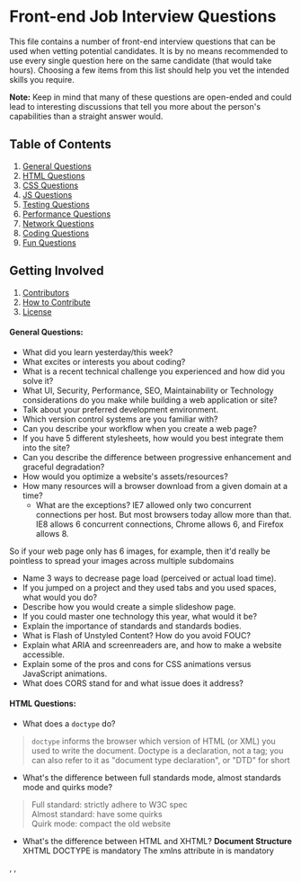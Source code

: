 # Front-end Job Interview Questions

This file contains a number of front-end interview questions that can be used when vetting potential candidates. It is by no means recommended to use every single question here on the same candidate (that would take hours). Choosing a few items from this list should help you vet the intended skills you require.

**Note:** Keep in mind that many of these questions are open-ended and could lead to interesting discussions that tell you more about the person's capabilities than a straight answer would.

## Table of Contents

  1. [General Questions](#general-questions)
  1. [HTML Questions](#html-questions)
  1. [CSS Questions](#css-questions)
  1. [JS Questions](#js-questions)
  1. [Testing Questions](#testing-questions)
  1. [Performance Questions](#performance-questions)
  1. [Network Questions](#network-questions)
  1. [Coding Questions](#coding-questions)
  1. [Fun Questions](#fun-questions)

## Getting Involved

  1. [Contributors](#contributors)
  1. [How to Contribute](https://github.com/h5bp/Front-end-Developer-Interview-Questions/blob/master/CONTRIBUTING.md)
  1. [License](https://github.com/h5bp/Front-end-Developer-Interview-Questions/blob/master/LICENSE.md)

#### General Questions:

* What did you learn yesterday/this week?
* What excites or interests you about coding?
* What is a recent technical challenge you experienced and how did you solve it?
* What UI, Security, Performance, SEO, Maintainability or Technology considerations do you make while building a web application or site?
* Talk about your preferred development environment.
* Which version control systems are you familiar with?
* Can you describe your workflow when you create a web page?
* If you have 5 different stylesheets, how would you best integrate them into the site?
* Can you describe the difference between progressive enhancement and graceful degradation?
* How would you optimize a website's assets/resources?
* How many resources will a browser download from a given domain at a time?
  * What are the exceptions?
IE7 allowed only two concurrent connections per host. But most browsers today allow more than that. IE8 allows 6 concurrent connections, Chrome allows 6, and Firefox allows 8.

So if your web page only has 6 images, for example, then it'd really be pointless to spread your images across multiple subdomains
* Name 3 ways to decrease page load (perceived or actual load time).
* If you jumped on a project and they used tabs and you used spaces, what would you do?
* Describe how you would create a simple slideshow page.
* If you could master one technology this year, what would it be?
* Explain the importance of standards and standards bodies.
* What is Flash of Unstyled Content? How do you avoid FOUC?
* Explain what ARIA and screenreaders are, and how to make a website accessible.
* Explain some of the pros and cons for CSS animations versus JavaScript animations.
* What does CORS stand for and what issue does it address?

#### HTML Questions:

* What does a `doctype` do?

> `doctype` informs the browser which version of HTML (or XML) you used to write the document. Doctype is a declaration, not a tag; you can also refer to it as "document type declaration", or "DTD" for short

* What's the difference between full standards mode, almost standards mode and quirks mode?

> Full standard: strictly adhere to W3C spec  
Almost standard: have some quirks  
Quirk mode: compact the old website
* What's the difference between HTML and XHTML?
 **Document Structure**
XHTML DOCTYPE is mandatory
The xmlns attribute in <html> is mandatory
<html>, <head>, <title>, and <body> are mandatory
**XHTML Elements**
XHTML elements must be properly nested
XHTML elements must always be closed
XHTML elements must be in lowercase
XHTML documents must have one root element
**XHTML Attributes**
Attribute names must be in lower case
Attribute values must be quoted
Attribute minimization is forbidden

* Are there any problems with serving pages as `application/xhtml+xml`?
* How do you serve a page with content in multiple languages?
* What kind of things must you be wary of when design or developing for multilingual sites?
* What are `data-` attributes good for?
> set for customr field in HTML element
* Consider HTML5 as an open web platform. What are the building blocks of HTML5?
* Describe the difference between a `cookie`, `sessionStorage` and `localStorage`.
  * cookie have expire date
  * sessionStorage will be cleared after the browser restart
  * localStorage will remain if you don't clear it manually

* Describe the difference between `<script>`, `<script async>` and `<script defer>`.

> async will load your script asynchronously, that is load it in pararllel with other stuff and execute it immediately after the loading  
defer will load your script asynchronously as well, but it will execute it after all the document has been parsed and just before `DOMContentLoaded`

* Why is it generally a good idea to position CSS `<link>`s between `<head></head>` and JS `<script>`s just before `</body>`? Do you know any exceptions?
The browser will start to show the content only when css is loaded, so we put the css to the top of our webpage.  

> The js will need to wait till last because we will try to present the visual element in the webpage while js is loading, besides js can only manipulate the dom tree after the dom tree has been parsed.

* What is progressive rendering?

> Progressive rendering is the name given to techniques used to render content for display as quickly as possible.

It used to be much more prevalent in the days before broadband internet but it's still useful in modern development as mobile data connections are becoming increasingly popular (and unreliable!)

Examples of such techniques :

Lazy loading of images where (typically) some javascript will load an image when it comes into the browsers viewport instead of loading all images at page load.
Prioritizing visible content (or above the fold rendering) where you include only the minimum css/content/scripts necessary for the amount of page that would be rendered in the users browser first to display as quickly as possible, you can then use deferred javascript (domready/load) to load in other resources and content.
* Have you used different HTML templating languages before?

>I have used EJS for my Node.js Project
I have heard of Jade.

#### CSS Questions:

* What is the difference between classes and IDs in CSS?

> ID should be unique
classes don't have to be unique

* What's the difference between "resetting" and "normalizing" CSS? Which would you choose, and why?
normalizing css is better, it dosen't remove all the default style, also fix some browser bugs, and modular.

* Describe Floats and how they work.

* Describe z-index and how stacking context is formed.
* Describe BFC(Block Formatting Context) and how it works.
It has height, width, top/bottom padding/margin

* What are the various clearing techniques and which is appropriate for what context?
clear: both
overflow
empty div
* Explain CSS sprites, and how you would implement them on a page or site.  

> Multiple Image combined together into a single image. The image then use background-position to show different part of it. It help to increase the page load speed since it reduce the number of HTTP request.

* What are your favourite image replacement techniques and which do you use when?


* How would you approach fixing browser-specific styling issues?

> check browser

* How do you serve your pages for feature-constrained browsers?
  * What techniques/processes do you use?
* What are the different ways to visually hide content (and make it available only for screen readers)?

> `visibility: hidden`

* Have you ever used a grid system, and if so, what do you prefer?

> Bootstrap

* Have you used or implemented media queries or mobile specific layouts/CSS?

> Yes.

* Are you familiar with styling SVG?

* How do you optimize your webpages for print?

> Use an extra style sheet for printing

* What are some of the "gotchas" for writing efficient CSS?
* What are the advantages/disadvantages of using CSS preprocessors?
  * Describe what you like and dislike about the CSS preprocessors you have used.
* How would you implement a web design comp that uses non-standard fonts?
* Explain how a browser determines what elements match a CSS selector.

> Right to left

* Describe pseudo-elements and discuss what they are used for.

> `::after`, `::before`, `:: cue`, `::first-letter`, etc are pseudo-elements, `:hover`, `:active` are pseudo classes.

* Explain your understanding of the box model and how you would tell the browser in CSS to render your layout in different box models.
border-box: height and width includes the content, padding and border.
content-box: height and width only includes the content.

* What does ```* { box-sizing: border-box; }``` do? What are its advantages?  
Tell the browser to user the border-box model instead of the content box model.
* List as many values for the display property that you can remember.

> `flex`, `block`, `inline`, `inline-block`, `table`

* What's the difference between inline and inline-block?

> inline dosen't have width, height, cannot set top and bottom margin/padding

* What's the difference between a relative, fixed, absolute and statically positioned element?

> fixed and absolute set the element to not be in the document flow

* The 'C' in CSS stands for Cascading.  How is priority determined in assigning styles (a few examples)?  How can you use this system to your advantage?

> The more specific, the higher the priority

* What existing CSS frameworks have you used locally, or in production? How would you change/improve them?

> Bootstrap, Materialize

* Have you played around with the new CSS Flexbox or Grid specs?

> Been learning grid system now

* How is responsive design different from adaptive design?
* Have you ever worked with retina graphics? If so, when and what techniques did you use?
* Is there any reason you'd want to use `translate()` instead of *absolute positioning*, or vice-versa? And why?

#### JS Questions:

* Explain event delegation
* Explain how `this` works in JavaScript

> 1. Called with new? Use the newly constructed object.
> 2. Called with call or apply (or bind)? Use the specified object.
> 3. Called with a context object owning the call? Use that context object.
> 4. Default: undefined in strict mode, global object otherwise.

* Explain how prototypal inheritance works
* What do you think of AMD vs CommonJS?
* Explain why the following doesn't work as an IIFE: `function foo(){ }();`.
  * What needs to be changed to properly make it an IIFE?

> add brackets `function foo(){ }();`

* What's the difference between a variable that is: `null`, `undefined` or undeclared?
  * How would you go about checking for any of these states?

* What is a closure, and how/why would you use one?
```javascript
function init() {
  var name = 'Mozilla'; // name is a local variable created by init
  function displayName() { // displayName() is the inner function, a closure
    alert(name); // use variable declared in the parent function    
  }
  displayName();    
}
init();
```

> Closure is used widely in functioning programming 

* What's a typical use case for anonymous functions?

> As a callback function

* How do you organize your code? (module pattern, classical inheritance?)
* What's the difference between host objects and native objects?

> A few examples:
Native objects: `Object` (constructor), `Date`, `Math`, `parseInt`, `eval`, string methods like `indexOf` and `replace`, array methods, ...
Host objects (assuming browser environment): `window`, `document`, `location`, `history`, `XMLHttpRequest`, `setTimeout`, `getElementsByTagName`, `querySelectorAll`, ...

* Difference between: `function Person(){}`, `var person = Person()`, and `var person = new Person()`?
declaration expression constructor respectively

* What's the difference between `.call` and `.apply`?

> `.call(this, arguemnts1, arguments2, ...)`
> `.apply(this, [arguments1, arguments2, ...])`

* Explain `Function.prototype.bind`.

* When would you use `document.write()`?
* What's the difference between feature detection, feature inference, and using the UA string?
* Explain Ajax in as much detail as possible.
* What are the advantages and disadvantages of using Ajax?
* Explain how JSONP works (and how it's not really Ajax).
* Have you ever used JavaScript templating?
  * If so, what libraries have you used?

> EJS, etx.

* Explain "hoisting".

> process the variable and function declaration before other code

* Describe event bubbling.

> event emitted from child elements to their respective parent element

* What's the difference between an "attribute" and a "property"?

> attribute is a term used in HTML
property is used for object

* Why is extending built-in JavaScript objects not a good idea?

> It might cause some undesired side effect

* Difference between document load event and document DOMContentLoaded event?
* What is the difference between `==` and `===`?

> == will do coercion when the two are not the same type

* Explain the same-origin policy with regards to JavaScript.

* Make this work:
```javascript
duplicate([1,2,3,4,5]); // [1,2,3,4,5,1,2,3,4,5]
```
```
function duplicate(array) {return array.concat(array)}
```
* Why is it called a Ternary expression, what does the word "Ternary" indicate?

> "Ternary" means composed of three parts, it's the only JS operator that take in three operands

* What is `"use strict";`? what are the advantages and disadvantages to using it?
* Create a for loop that iterates up to `100` while outputting **"fizz"** at multiples of `3`, **"buzz"** at multiples of `5` and **"fizzbuzz"** at multiples of `3` and `5`
```
var returnString;
for(var i = 0; i <20; i++) {
  returnString = "";
  if (i%3 === 0) {
    returnString += "fizz";
  }
  if (i%5 === 0) {
    returnString += "buzz";
  }
  console.log(returnString, i)
}
```
* Why is it, in general, a good idea to leave the global scope of a website as-is and never touch it?

> Avoid the contamination of the global environment and avoid unexpected user manipulation.

* Why would you use something like the `load` event? Does this event have disadvantages? Do you know any alternatives, and why would you use those?
* Explain what a single page app is and how to make one SEO-friendly.
* What is the extent of your experience with Promises and/or their polyfills?
* What are the pros and cons of using Promises instead of callbacks?
* What are some of the advantages/disadvantages of writing JavaScript code in a language that compiles to JavaScript?
* What tools and techniques do you use debugging JavaScript code?
* What language constructions do you use for iterating over object properties and array items?
* Explain the difference between mutable and immutable objects.
  * What is an example of an immutable object in JavaScript?
  * What are the pros and cons of immutability?
  * How can you achieve immutability in your own code?

> only object and array is mutable, primitive are immutable.
  Use `Object.freeze` to freeze code.
  mutable means can be changed. primitive cannot be changed once it is created. we can only change its pointer.

* Explain the difference between synchronous and asynchronous functions.
* What is event loop?
  * What is the difference between call stack and task queue?
* Explain the differences on the usage of `foo` between `function foo() {}` and `var foo = function() {}`
function declaration will be hoisted while function expression won't be.

#### Testing Questions:

* What are some advantages/disadvantages to testing your code?
* What tools would you use to test your code's functionality?
* What is the difference between a unit test and a functional/integration test?
* What is the purpose of a code style linting tool?

#### Performance Questions:

* What tools would you use to find a performance bug in your code?
* What are some ways you may improve your website's scrolling performance?
* Explain the difference between layout, painting and compositing.

#### Network Questions:

* Traditionally, why has it been better to serve site assets from multiple domains?

> Allow parallization to improve speed

* Do your best to describe the process from the time you type in a website's URL to it finishing loading on your screen.

> URL converts to IP address through UDP request
three way handshake to establish the TCP connection
Http get request is sent to retrieve HTML, CSS, JS and other assets(if image on the other domain then the above process will repeat)
additional request might be sent to backend API to obtained some other data
DOM tree
CSSOM tree
JavaScript Execute
connection closed.

* What are the differences between Long-Polling, Websockets and Server-Sent Events?
* Explain the following request and response headers:
  * Diff. between Expires, Date, Age and If-Modified-...
  * Do Not Track
  * Cache-Control
  * Transfer-Encoding
  * ETag
  * X-Frame-Options
* What are HTTP methods? List all HTTP methods that you know, and explain them.
get, head, post, put, delete, options, connect
#### Coding Questions:

*Question: What is the value of `foo`?*
```javascript
var foo = 10 + '20';
```
1020 all will be converted to string

*Question: How would you make this work?*
```javascript
add(2, 5); // 7
add(2)(5); // 7
```
```javascript
function add() {
  if (arguments.length === 2) {
    return arguments[0] + arguments[1];
  }else if (arguments.length === 1) {
    return function(addedNum) {
      return arguments[0] + addedNum;
    }
  }
}
```

*Question: What value is returned from the following statement?*
```javascript
"i'm a lasagna hog".split("").reverse().join("");
```
"goh angasal a m'i"

*Question: What is the value of `window.foo`?*
```javascript
( window.foo || ( window.foo = "bar" ) );
```
the expression in `window.foo` will be executed before the OR operator due to operator precedence, so the value of window.foo is bar. And The OR operator returns the first expression if it is truthy.

*Question: What is the outcome of the two alerts below?*
```javascript
var foo = "Hello";
(function() {
  var bar = " World";
  alert(foo + bar);
})();
alert(foo + bar);
```
>First will execute, second will throw a reference error



*Question: What is the value of `foo.length`?*
```javascript
var foo = [];
foo.push(1);
foo.push(2);
```
>no trick here, 2

*Question: What is the value of `foo.x`?*
```javascript
var foo = {n: 1};
var bar = foo;
foo.x = foo = {n: 2};
```
foo.x = undefined
bar.x = {
  n:1
  x: {n:2}
}

This is very tricky. foo.x actually will be evaluated first to become {n: 1}.x and then the assignment begins, the `foo = {n: 2}` point our pointer to {n: 2}, then the memory that previously stored {n: 1} gets updated to {n:1, x: {n: 2}} which is the placa that bar points to.

*Question: What does the following code print?*
```javascript
console.log('one');
setTimeout(function() {
  console.log('two');
}, 0);
console.log('three');
```
> `one`, `three`, `two`, `setTimeout` is async.

#### Fun Questions:

* What's a cool project that you've recently worked on?
* What are some things you like about the developer tools you use?
* Who inspires you in the front-end community?
* Do you have any pet projects? What kind?
* What's your favorite feature of Internet Explorer?
* How do you like your coffee?


#### Contributors:

This document started in 2009 as a collaboration of [@paul_irish](https://twitter.com/paul_irish) [@bentruyman](https://twitter.com/bentruyman) [@cowboy](https://twitter.com/cowboy) [@ajpiano](https://twitter.com/ajpiano)  [@SlexAxton](https://twitter.com/slexaxton) [@boazsender](https://twitter.com/boazsender) [@miketaylr](https://twitter.com/miketaylr) [@vladikoff](https://twitter.com/vladikoff) [@gf3](https://twitter.com/gf3) [@jon_neal](https://twitter.com/jon_neal) [@sambreed](https://twitter.com/sambreed) and [@iansym](https://twitter.com/iansym).

It has since received contributions from over [100 developers](https://github.com/h5bp/Front-end-Developer-Interview-Questions/graphs/contributors).
